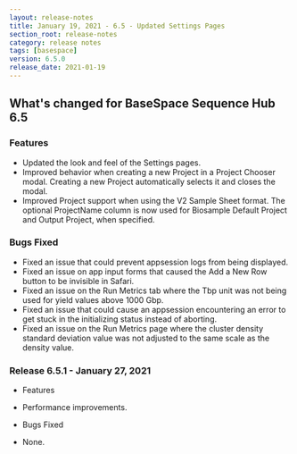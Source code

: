 ```yaml
---
layout: release-notes
title: January 19, 2021 - 6.5 - Updated Settings Pages
section_root: release-notes
category: release notes
tags: [basespace]
version: 6.5.0
release_date: 2021-01-19
---
```


## What's changed for BaseSpace Sequence Hub 6.5

### Features
 - Updated the look and feel of the Settings pages.
 - Improved behavior when creating a new Project in a Project Chooser modal. Creating a new Project automatically selects it and closes the modal.
 - Improved Project support when using the V2 Sample Sheet format. The optional ProjectName column is now used for Biosample Default Project and Output Project, when specified.

### Bugs Fixed
 - Fixed an issue that could prevent appsession logs from being displayed.
 - Fixed an issue on app input forms that caused the Add a New Row button to be invisible in Safari.
 - Fixed an issue on the Run Metrics tab where the Tbp unit was not being used for yield values above 1000 Gbp.
 - Fixed an issue that could cause an appsession encountering an error to get stuck in the initializing status instead of aborting.
 - Fixed an issue on the Run Metrics page where the cluster density standard deviation value was not adjusted to the same scale as the density value.

### Release 6.5.1 - January 27, 2021
 - Features
  - Performance improvements.

 - Bugs Fixed
  - None.